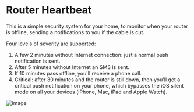 # Router Heartbeat

This is a simple security system for your home, to monitor when your router is offline, sending a notifications to you if the cable is cut.

Four levels of severity are supported:

1. A few 2 minutes without Internet connection: just a normal push notification is sent.
2. After 5 minutes without Internet an SMS is sent.
3. If 10 minutes pass offline, you'll receive a phone call.
4. Critical: after 30 minutes and the router is still down, then you'll get a critical push notification on your phone, which bypasses the iOS silent mode on all your devices (iPhone, Mac, iPad and Apple Watch).

![image](https://github.com/miguelcma/heartbeat/assets/3729632/257df01e-0dd7-4ad4-b661-9c96f4be57b8)
